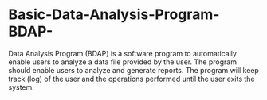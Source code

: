 # Basic-Data-Analysis-Program-BDAP-
Data Analysis Program (BDAP) is a software program to automatically enable users to analyze a data file provided by the user. The program should enable users to analyze and generate reports. The program will keep track (log) of the user and the operations performed until the user exits the system.
